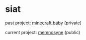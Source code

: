 # siat
past project: [minecraft baby](https://github.com/calebchin/SIATMinecraftAgent) (private)

current project: [memnosyne](https://github.com/calebchin/mnemosyne) (public)
